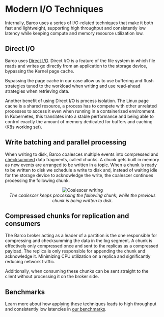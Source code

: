 # Modern I/O Techniques

Internally, Barco uses a series of I/O-related techniques that make it both fast and lightweight, supporting high
throughput and consistently low latency while keeping compute and memory resource utilization low.

## Direct I/O

Barco uses [Direct I/O][direct-io]. Direct I/O is a feature of the file system in which file reads and writes go
directly from an application to the storage device, bypassing the Kernel page cache.

Bypassing the page cache in our case allow us to use buffering and flush strategies tuned to the workload when writing
and use read-ahead strategies when retrieving data.

Another benefit of using Direct I/O is process isolation. The Linux page cache is a shared resource, a process has to
compete with other unrelated processes to access it even when running in a containerized environment. In Kubernetes,
this translates into a stable performance and being able to control exactly the amount of memory dedicated for
buffers and caching (K8s working set).

## Write batching and parallel processing

When writing to disk, Barco coalesces multiple events into compressed and [checksummed][checksum] data fragments,
called chunks. A chunk gets built in memory as new events are arranged to be written in a topic. When a chunk is
ready to be written to disk we schedule a write to disk and, instead of waiting idle for the storage device to
acknowledge the write, the coalescer continues processing the following chunk.

<p align="center">
    <img src="https://user-images.githubusercontent.com/2931196/197501755-51767a3b-34c3-43df-89e0-22626377853b.png" alt="Coalescer writing">
    <br>
    <em>The coalescer keeps processing the following chunk, while the previous chunk is being written to disk.</em>
</p>

## Compressed chunks for replication and consumers

The Barco broker acting as a leader of a partition is the one responsible for compressing and checksumming the
data in the log segment. A chunk is effectively only compressed once and sent to the replicas as a compressed payload.
The replica is only responsible for appending the chunk and acknowledge it. Minimizing CPU utilization on a replica and
significantly reducing network traffic.

Additionally, when consuming these chunks can be sent straight to the client without processing it on the broker side.

[checksum]: https://en.wikipedia.org/wiki/Checksum
[direct-io]: https://man7.org/linux/man-pages/man2/open.2.html#:~:text=O_DIRECT

## Benchmarks

Learn more about how applying these techniques leads to high throughput and consistently low latencies in [our
benchmarks](../../benchmarks/).
